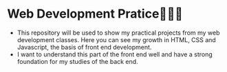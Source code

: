 # Web Development Pratice👩🏽‍💻 
- This repository will be used to show my practical projects from my web development classes. Here you can see my growth in HTML, CSS and Javascript, the basis of front end development. 
- I want to understand this part of the front end well and have a strong foundation for my studies of the back end.
